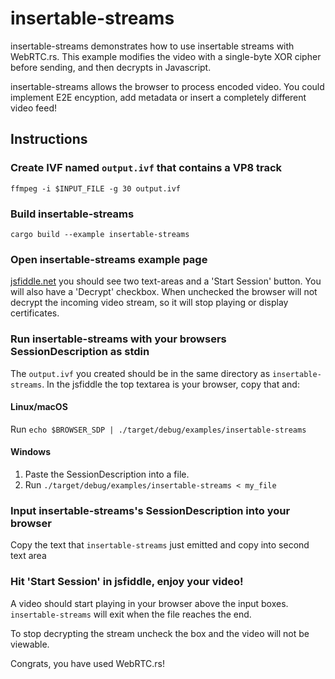 # insertable-streams

insertable-streams demonstrates how to use insertable streams with WebRTC.rs.
This example modifies the video with a single-byte XOR cipher before sending, and then
decrypts in Javascript.

insertable-streams allows the browser to process encoded video. You could implement
E2E encyption, add metadata or insert a completely different video feed!

## Instructions

### Create IVF named `output.ivf` that contains a VP8 track

```shell
ffmpeg -i $INPUT_FILE -g 30 output.ivf
```

### Build insertable-streams

```shell
cargo build --example insertable-streams
```

### Open insertable-streams example page

[jsfiddle.net](https://jsfiddle.net/uqr80Lak/) you should see two text-areas and a 'Start Session' button. You will also have a 'Decrypt' checkbox.
When unchecked the browser will not decrypt the incoming video stream, so it will stop playing or display certificates.

### Run insertable-streams with your browsers SessionDescription as stdin

The `output.ivf` you created should be in the same directory as `insertable-streams`. In the jsfiddle the top textarea is your browser, copy that and:

#### Linux/macOS

Run `echo $BROWSER_SDP | ./target/debug/examples/insertable-streams`

#### Windows

1. Paste the SessionDescription into a file.
1. Run `./target/debug/examples/insertable-streams < my_file`

### Input insertable-streams's SessionDescription into your browser

Copy the text that `insertable-streams` just emitted and copy into second text area

### Hit 'Start Session' in jsfiddle, enjoy your video!

A video should start playing in your browser above the input boxes. `insertable-streams` will exit when the file reaches the end.

To stop decrypting the stream uncheck the box and the video will not be viewable.

Congrats, you have used WebRTC.rs!
